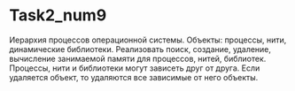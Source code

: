 # Task2_num9
Иерархия процессов операционной системы. Объекты: процессы, нити, динамические библиотеки. Реализовать поиск, создание, удаление, вычисление занимаемой памяти для процессов, нитей, библиотек. Процессы, нити и библиотеки могут зависеть друг от друга. Если удаляется объект, то удаляются все зависимые от него объекты.
